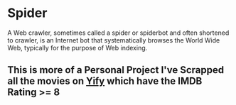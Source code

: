 # Spider

A Web crawler, sometimes called a spider or spiderbot and often shortened to crawler, is an Internet bot that systematically browses the World Wide Web, typically for the purpose of Web indexing.

## This is more of a Personal Project I've Scrapped all the movies on [Yify](https://yts.mx/) which have the IMDB Rating >= 8
